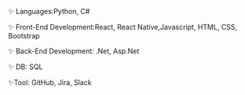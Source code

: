 ✨ Languages:Python, C#

✨ Front-End Development:React, React Native,Javascript, HTML, CSS, Bootstrap

✨ Back-End Development: .Net, Asp.Net

✨ DB: SQL

✨Tool: GitHub, Jira, Slack
